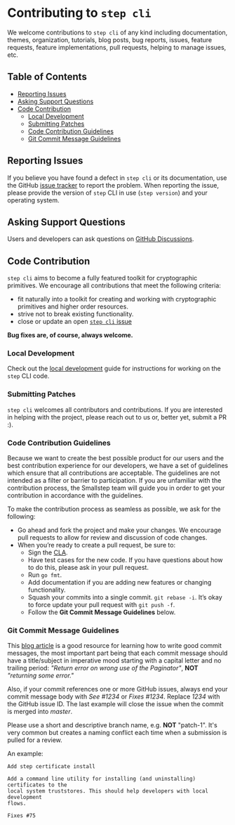 # Contributing to `step cli`

We welcome contributions to `step cli` of any kind including
documentation, themes, organization, tutorials, blog posts, bug reports,
issues, feature requests, feature implementations, pull requests, helping
to manage issues, etc.

## Table of Contents

* [Reporting Issues](#reporting-issues)
* [Asking Support Questions](#asking-support-questions)
* [Code Contribution](#code-contribution)
  * [Local Development](#local-development)
  * [Submitting Patches](#submitting-patches)
  * [Code Contribution Guidelines](#code-contribution-guidelines)
  * [Git Commit Message Guidelines](#git-commit-message-guidelines)

## Reporting Issues

If you believe you have found a defect in `step cli` or its
documentation, use the GitHub [issue
tracker](https://github.com/smallstep/cli/issues) to report the
problem. When reporting the issue, please provide the version of `step` CLI in use (`step version`) and your operating system.

## Asking Support Questions

Users and developers can ask questions on [GitHub Discussions](https://github.com/smallstep/certificates/discussions).

## Code Contribution

`step cli` aims to become a fully featured toolkit for cryptographic primitives.
We encourage all contributions that meet the following criteria:

* fit naturally into a toolkit for creating and working with cryptographic
primitives and higher order resources.
* strive not to break existing functionality.
* close or update an open [`step cli` issue](https://github.com/smallstep/cli/issues)

**Bug fixes are, of course, always welcome.**

### Local Development

Check out the [local development](./local-development.md) guide for instructions for working on the `step` CLI code.

### Submitting Patches

`step cli` welcomes all contributors and contributions. If you are
interested in helping with the project, please reach out to us or, better yet,
submit a PR :).

### Code Contribution Guidelines

Because we want to create the best possible product for our users and the best
contribution experience for our developers, we have a set of guidelines which
ensure that all contributions are acceptable. The guidelines are not intended
as a filter or barrier to participation. If you are unfamiliar with the
contribution process, the Smallstep team will guide you in order to get your
contribution in accordance with the guidelines.

To make the contribution process as seamless as possible, we ask for the following:

* Go ahead and fork the project and make your changes. We encourage pull
requests to allow for review and discussion of code changes.
* When you’re ready to create a pull request, be sure to:
    * Sign the [CLA](https://cla-assistant.io/smallstep/cli).
    * Have test cases for the new code. If you have questions about how to do
    this, please ask in your pull request.
    * Run `go fmt`.
    * Add documentation if you are adding new features or changing
    functionality.
    * Squash your commits into a single commit. `git rebase -i`. It’s okay to
    force update your pull request with `git push -f`.
    * Follow the **Git Commit Message Guidelines** below.

### Git Commit Message Guidelines

This [blog article](http://chris.beams.io/posts/git-commit/) is a good resource
for learning how to write good commit messages, the most important part being
that each commit message should have a title/subject in imperative mood
starting with a capital letter and no trailing period: *"Return error on wrong
use of the Paginator"*, **NOT** *"returning some error."*

Also, if your commit references one or more GitHub issues, always end your
commit message body with *See #1234* or *Fixes #1234*. Replace *1234* with the
GitHub issue ID. The last example will close the issue when the commit is
merged into *master*.

Please use a short and descriptive branch name, e.g. **NOT** "patch-1". It's
very common but creates a naming conflict each time when a submission is pulled
for a review.

An example:

```text
Add step certificate install

Add a command line utility for installing (and uninstalling) certificates to the
local system truststores. This should help developers with local development
flows.

Fixes #75
```
